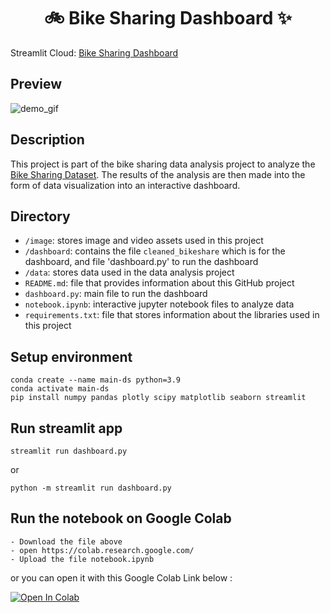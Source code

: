# <div align="center">🚲 Bike Sharing Dashboard ✨</div>

Streamlit Cloud: <a href='https://bike-sharing-dashboard-project-sahrul.streamlit.app/' target='_blank' title='Bike Sharing Dashboard | Streamlit'>Bike Sharing Dashboard</a>

## Preview

![demo_gif](https://github.com/muhammadsahrul59/Bike-Sharing-Dashboard/assets/101655285/2b0ce4fd-e043-4ada-bb96-96ac6ead232e)


## Description

This project is part of the bike sharing data analysis project to analyze the <a href='https://drive.google.com/drive/folders/1Jfqu10ea7MCZK6pImhz1jfipNZ94jTeS?usp=sharing' target='_blank' title='Bike-sharing-dataset.zip'>Bike Sharing Dataset</a>. The results of the analysis are then made into the form of data visualization into an interactive dashboard.

## Directory

- `/image`: stores image and video assets used in this project
- `/dashboard`: contains the file `cleaned_bikeshare` which is for the dashboard, and file 'dashboard.py' to run the dashboard
- `/data`: stores data used in the data analysis project
- `README.md`: file that provides information about this GitHub project
- `dashboard.py`: main file to run the dashboard
- `notebook.ipynb`: interactive jupyter notebook files to analyze data
- `requirements.txt`: file that stores information about the libraries used in this project

## Setup environment
```
conda create --name main-ds python=3.9
conda activate main-ds
pip install numpy pandas plotly scipy matplotlib seaborn streamlit
```

## Run streamlit app
```
streamlit run dashboard.py
```
or
```
python -m streamlit run dashboard.py
```
## Run the notebook on Google Colab
```
- Download the file above
- open https://colab.research.google.com/
- Upload the file notebook.ipynb
```

or you can open it with this Google Colab Link below :

<a href="https://colab.research.google.com/drive/13Dq69DRVNNtTMNqRz27WtqMuL_qFwC6W?usp=sharing" target="_parent"><img src="https://colab.research.google.com/assets/colab-badge.svg" alt="Open In Colab"/></a>
